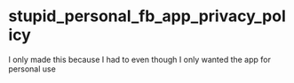 # stupid_personal_fb_app_privacy_policy
I only made this because I had to even though I only wanted the app for personal use
